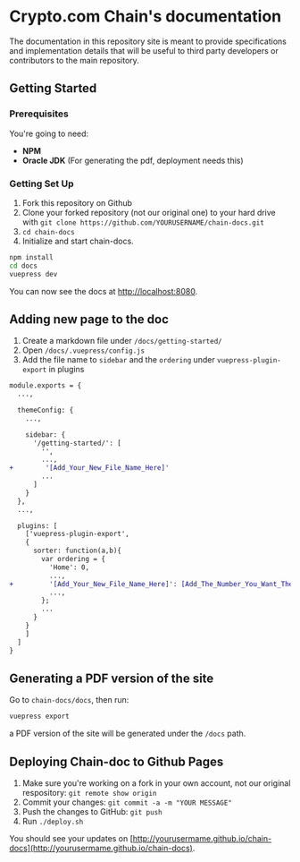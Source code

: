 # Crypto.com Chain's documentation

The documentation in this repository site is meant to provide specifications and implementation details that will be useful to third party developers or contributors to the main repository.

## Getting Started

### Prerequisites

You're going to need:

- **NPM**
- **Oracle JDK** (For generating the pdf, deployment needs this)

### Getting Set Up

1. Fork this repository on Github
2. Clone your forked repository (not our original one) to your hard drive with `git clone https://github.com/YOURUSERNAME/chain-docs.git`
3. `cd chain-docs`
4. Initialize and start chain-docs.

```bash
npm install
cd docs
vuepress dev
```

You can now see the docs at [http://localhost:8080](http://localhost:8080).

## Adding new page to the doc

1. Create a markdown file under `/docs/getting-started/`
2. Open `/docs/.vuepress/config.js`
3. Add the file name to `sidebar` and the `ordering` under `vuepress-plugin-export` in plugins

``` diff
module.exports = {
  ...,

  themeConfig: {
    ...,

    sidebar: {
      '/getting-started/': [
        '',
        ...,
+        '[Add_Your_New_File_Name_Here]'
        ...
      ]
    }
  },
  ...,

  plugins: [
    ['vuepress-plugin-export',
    {
      sorter: function(a,b){
        var ordering = {
          'Home': 0,
          ...,
+         '[Add_Your_New_File_Name_Here]': [Add_The_Number_You_Want_The_Page_Be_Ordered]
          ...,
        };
        ...
      }
    }
    ]
  ]
}
```

## Generating a PDF version of the site

Go to ``chain-docs/docs``, then run:

```bash
vuepress export
```

a PDF version of the site will be generated under the ``/docs`` path.

## Deploying Chain-doc to Github Pages

1. Make sure you're working on a fork in your own account, not our original respository: `git remote show origin`
2. Commit your changes: `git commit -a -m "YOUR MESSAGE"`
3. Push the changes to GitHub: `git push`
4. Run `./deploy.sh`

You should see your updates on [http://yourusermame.github.io/chain-docs](http://yourusermame.github.io/chain-docs).
